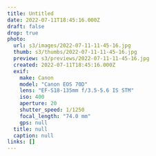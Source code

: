 ```yaml
---
title: Untitled
date: 2022-07-11T18:45:16.000Z
draft: false
drop: true
photo:
  url: s3/images/2022-07-11-11-45-16.jpg
  thumb: s3/thumbs/2022-07-11-11-45-16.jpg
  preview: s3/previews/2022-07-11-11-45-16.jpg
  created: 2022-07-11T18:45:16.000Z
  exif:
    make: Canon
    model: "Canon EOS 70D"
    lens: "EF-S18-135mm f/3.5-5.6 IS STM"
    iso: 400
    aperture: 20
    shutter_speed: 1/1250
    focal_length: "74.0 mm"
    gps: null
  title: null
  caption: null
links: []
---
```

